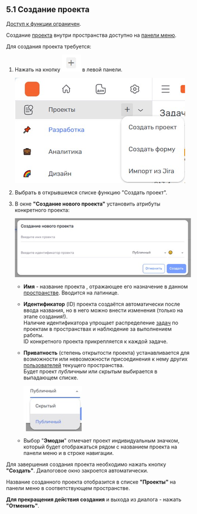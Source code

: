 ## 5.1 Создание проекта

[Доступ к функции ограничен](9_roles_&_access/9.2_access.md).  

Создание [проекта](5_project.md) внутри пространства доступно на [панели меню](3_menu/3_menu.md).

Для создания проекта требуется:

1. Нажать на кнопку ![создать_проект](/imgs/создать_проект.jpg) в левой панели.

   ![5.1-1](/imgs/5.1-1.jpg)

2. Выбрать в открывшемся списке функцию "Создать проект".
3. В окне **"Создание нового проекта"** установить атрибуты конкретного проекта:

   ![5.1-2](/imgs/5.1-2.jpg)

   - **Имя** - название проекта , отражающее его назначение в данном [пространстве](4_workspace/4_workspace.md). Вводится на латинице.
   - **Идентификатор** (ID) проекта создаётся автоматически после ввода названия, но в него можно внести изменения (только на этапе создания!).  
   Наличие идентификатора упрощает распределение [задач](6_task/6_task.md) по проектам в пространствах и наблюдение за выполнением работы.  
   ID конкретного проекта прикрепляется к каждой задаче. 
   - **Приватность** (степень открытости проекта) устанавливается для возможности или невозможности присоединения к нему других [пользователей](4_workspace/4.3_settings/4.3.2_members/4.3.2_members.md) текущего пространства.  
   Будет проект *публичным* или *скрытым* выбирается в выпадающем списке.  

     ![5.1-3](/imgs/5.1-3.jpg)

   - Выбор "**Эмодзи**" отмечает проект индивидуальным значком, который будет отображаться рядом с названием проекта на панели меню и в строке навигации.

Для завершения создания проекта необходимо нажать кнопку **"Создать"**. Диалоговое окно закроется автоматически.  

Название созданного проекта отобразится в списке **"Проекты"** на панели меню в соответствующем пространстве.

**Для прекращения действия создания** и выхода из диалога - нажать **"Отменить"**.
